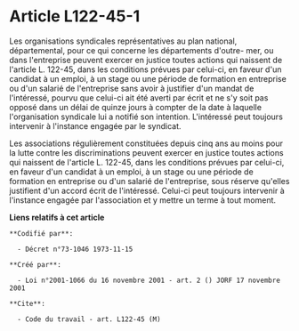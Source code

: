 # Article L122-45-1

Les organisations syndicales représentatives au plan national, départemental, pour ce qui concerne les départements d'outre-
mer, ou dans l'entreprise peuvent exercer en justice toutes actions qui naissent de l'article L. 122-45, dans les conditions
prévues par celui-ci, en faveur d'un candidat à un emploi, à un stage ou une période de formation en entreprise ou d'un
salarié de l'entreprise sans avoir à justifier d'un mandat de l'intéressé, pourvu que celui-ci ait été averti par écrit et ne
s'y soit pas opposé dans un délai de quinze jours à compter de la date à laquelle l'organisation syndicale lui a notifié son
intention. L'intéressé peut toujours intervenir à l'instance engagée par le syndicat.

Les associations régulièrement constituées depuis cinq ans au moins pour la lutte contre les discriminations peuvent exercer
en justice toutes actions qui naissent de l'article L. 122-45, dans les conditions prévues par celui-ci, en faveur d'un
candidat à un emploi, à un stage ou une période de formation en entreprise ou d'un salarié de l'entreprise, sous réserve
qu'elles justifient d'un accord écrit de l'intéressé. Celui-ci peut toujours intervenir à l'instance engagée par
l'association et y mettre un terme à tout moment.

**Liens relatifs à cet article**

	**Codifié par**:

	  - Décret n°73-1046 1973-11-15

	**Créé par**:

	  - Loi n°2001-1066 du 16 novembre 2001 - art. 2 () JORF 17 novembre 2001

	**Cite**:

	  - Code du travail - art. L122-45 (M)
